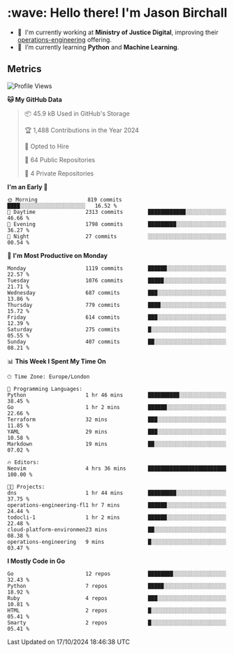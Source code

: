 <h1 align="left" id="jason-title">:wave: Hello there! I'm Jason Birchall</h1>

- :office: &nbsp;I'm currently working at **Ministry of Justice Digital**, improving their [operations-engineering](https://github.com/ministryofjustice/operations-engineering) offering.
- :seedling: &nbsp;I’m currently learning **Python** and **Machine Learning**.

<h2>Metrics</h2>

<!--START_SECTION:waka-->
![Profile Views](http://img.shields.io/badge/Profile%20Views-13-blue)

**🐱 My GitHub Data** 

> 📦 45.9 kB Used in GitHub's Storage 
 > 
> 🏆 1,488 Contributions in the Year 2024
 > 
> 💼 Opted to Hire
 > 
> 📜 64 Public Repositories 
 > 
> 🔑 4 Private Repositories 
 > 
**I'm an Early 🐤** 

```text
🌞 Morning                819 commits         ████░░░░░░░░░░░░░░░░░░░░░   16.52 % 
🌆 Daytime                2313 commits        ████████████░░░░░░░░░░░░░   46.66 % 
🌃 Evening                1798 commits        █████████░░░░░░░░░░░░░░░░   36.27 % 
🌙 Night                  27 commits          ░░░░░░░░░░░░░░░░░░░░░░░░░   00.54 % 
```
📅 **I'm Most Productive on Monday** 

```text
Monday                   1119 commits        ██████░░░░░░░░░░░░░░░░░░░   22.57 % 
Tuesday                  1076 commits        █████░░░░░░░░░░░░░░░░░░░░   21.71 % 
Wednesday                687 commits         ███░░░░░░░░░░░░░░░░░░░░░░   13.86 % 
Thursday                 779 commits         ████░░░░░░░░░░░░░░░░░░░░░   15.72 % 
Friday                   614 commits         ███░░░░░░░░░░░░░░░░░░░░░░   12.39 % 
Saturday                 275 commits         █░░░░░░░░░░░░░░░░░░░░░░░░   05.55 % 
Sunday                   407 commits         ██░░░░░░░░░░░░░░░░░░░░░░░   08.21 % 
```


📊 **This Week I Spent My Time On** 

```text
🕑︎ Time Zone: Europe/London

💬 Programming Languages: 
Python                   1 hr 46 mins        ██████████░░░░░░░░░░░░░░░   38.45 % 
Go                       1 hr 2 mins         ██████░░░░░░░░░░░░░░░░░░░   22.66 % 
Terraform                32 mins             ███░░░░░░░░░░░░░░░░░░░░░░   11.85 % 
YAML                     29 mins             ███░░░░░░░░░░░░░░░░░░░░░░   10.58 % 
Markdown                 19 mins             ██░░░░░░░░░░░░░░░░░░░░░░░   07.02 % 

🔥 Editors: 
Neovim                   4 hrs 36 mins       █████████████████████████   100.00 % 

🐱‍💻 Projects: 
dns                      1 hr 44 mins        █████████░░░░░░░░░░░░░░░░   37.75 % 
operations-engineering-fl1 hr 7 mins         ██████░░░░░░░░░░░░░░░░░░░   24.44 % 
todocli-1                1 hr 2 mins         ██████░░░░░░░░░░░░░░░░░░░   22.48 % 
cloud-platform-environmen23 mins             ██░░░░░░░░░░░░░░░░░░░░░░░   08.38 % 
operations-engineering   9 mins              █░░░░░░░░░░░░░░░░░░░░░░░░   03.47 % 
```

**I Mostly Code in Go** 

```text
Go                       12 repos            ████████░░░░░░░░░░░░░░░░░   32.43 % 
Python                   7 repos             █████░░░░░░░░░░░░░░░░░░░░   18.92 % 
Ruby                     4 repos             ███░░░░░░░░░░░░░░░░░░░░░░   10.81 % 
HTML                     2 repos             █░░░░░░░░░░░░░░░░░░░░░░░░   05.41 % 
Smarty                   2 repos             █░░░░░░░░░░░░░░░░░░░░░░░░   05.41 % 
```




 Last Updated on 17/10/2024 18:46:38 UTC
<!--END_SECTION:waka-->

<!-- links -->

[issues page]: https://github.com/jasonBirchall/jasonBirchall/issues "jasonBirchall/issues"
